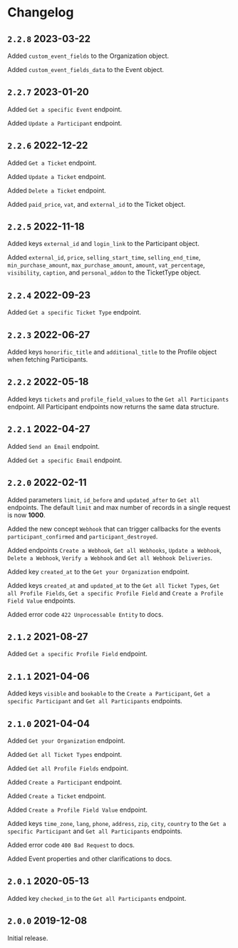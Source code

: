 # Changelog
## `2.2.8` 2023-03-22

Added `custom_event_fields` to the Organization object.

Added `custom_event_fields_data` to the Event object.

## `2.2.7` 2023-01-20

Added `Get a specific Event` endpoint.

Added `Update a Participant` endpoint.

## `2.2.6` 2022-12-22

Added `Get a Ticket` endpoint.

Added `Update a Ticket` endpoint.

Added `Delete a Ticket` endpoint.

Added `paid_price`, `vat`, and `external_id` to the Ticket object.

## `2.2.5` 2022-11-18

Added keys `external_id` and `login_link` to the Participant object.

Added `external_id`, `price`, `selling_start_time`, `selling_end_time`, `min_purchase_amount`, `max_purchase_amount`, `amount`, `vat_percentage`, `visibility`, `caption`, and `personal_addon` to the TicketType object.

## `2.2.4` 2022-09-23

Added `Get a specific Ticket Type` endpoint.

## `2.2.3` 2022-06-27

Added keys `honorific_title` and `additional_title` to the Profile object when fetching Participants.

## `2.2.2` 2022-05-18

Added keys `tickets` and `profile_field_values` to the `Get all Participants` endpoint. All Participant endpoints now returns the same data structure.

## `2.2.1` 2022-04-27

Added `Send an Email` endpoint.

Added `Get a specific Email` endpoint.

## `2.2.0` 2022-02-11

Added parameters `limit`, `id_before` and `updated_after` to `Get all` endpoints. The default `limit` and max number of records in a single request is now **1000**.

Added the new concept `Webhook` that can trigger callbacks for the events `participant_confirmed` and `participant_destroyed`.

Added endpoints `Create a Webhook`, `Get all Webhooks`, `Update a Webhook`, `Delete a Webhook`, `Verify a Webhook` and `Get all Webhook Deliveries`.

Added key `created_at` to the `Get your Organization` endpoint.

Added keys `created_at` and `updated_at` to the `Get all Ticket Types`, `Get all Profile Fields`, `Get a specific Profile Field` and `Create a Profile Field Value` endpoints.

Added error code `422 Unprocessable Entity` to docs.
## `2.1.2` 2021-08-27

Added `Get a specific Profile Field` endpoint.

## `2.1.1` 2021-04-06

Added keys `visible` and `bookable` to the `Create a Participant`, `Get a specific Participant` and `Get all Participants` endpoints.

## `2.1.0` 2021-04-04

Added `Get your Organization` endpoint.

Added `Get all Ticket Types` endpoint.

Added `Get all Profile Fields` endpoint.

Added `Create a Participant` endpoint.

Added `Create a Ticket` endpoint.

Added `Create a Profile Field Value` endpoint.

Added keys `time_zone`, `lang`, `phone`, `address`, `zip`, `city`, `country` to the `Get a specific Participant` and `Get all Participants` endpoints.

Added error code `400 Bad Request` to docs.

Added Event properties and other clarifications to docs.

## `2.0.1` 2020-05-13

Added key `checked_in` to the `Get all Participants` endpoint.

## `2.0.0` 2019-12-08

Initial release.
